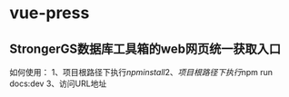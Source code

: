 # vue-press

## StrongerGS数据库工具箱的web网页统一获取入口

如何使用：
1、项目根路径下执行$npm install 
2、项目根路径下执行$npm run docs:dev
3、访问URL地址